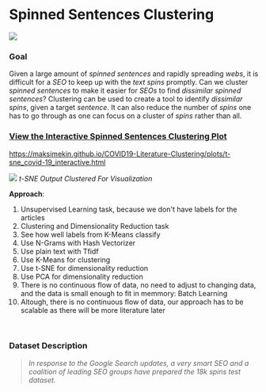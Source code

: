 # Spinned Sentences Clustering

![](cover/interactive_plot.png)

### Goal
Given a large amount of *spinned sentences* and rapidly spreading *webs*, it is difficult for a *SEO* to keep up with the *text spins* promptly. Can we cluster *spinned sentences* to make it easier for *SEOs* to find *dissimilar* *spinned sentences*? Clustering can be used to create a tool to identify *dissimilar* *spins*, given a target *sentence*. It can also reduce the number of *spins* one has to go through as one can focus on a cluster of *spins* rather than all.

### [View the Interactive Spinned Sentences Clustering Plot]()
https://maksimekin.github.io/COVID19-Literature-Clustering/plots/t-sne_covid-19_interactive.html

![](plots/improved_cluster_tsne.png)
*t-SNE Output Clustered For Visualization*


**Approach**:
<ol>
    <li>Unsupervised Learning task, because we don't have labels for the articles</li>
    <li>Clustering and Dimensionality Reduction task </li>
    <li>See how well labels from K-Means classify</li>
    <li>Use N-Grams with Hash Vectorizer</li>
    <li>Use plain text with Tfidf</li>
    <li>Use K-Means for clustering</li>
    <li>Use t-SNE for dimensionality reduction</li>
    <li>Use PCA for dimensionality reduction</li>
    <li>There is no continuous flow of data, no need to adjust to changing data, and the data is small enough to fit in memmory: Batch Learning</li>
    <li>Altough, there is no continuous flow of data, our approach has to be scalable as there will be more literature later</li>
</ol>
<br>

### Dataset Description

>*In response to the Google Search updates, 
a very smart SEO and a coalition of leading SEO groups have prepared the 18k spins test dataset.*

